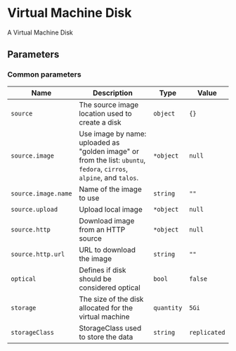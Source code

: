 # Virtual Machine Disk

A Virtual Machine Disk

## Parameters

### Common parameters

| Name                | Description                                                                                                          | Type       | Value        |
| ------------------- | -------------------------------------------------------------------------------------------------------------------- | ---------- | ------------ |
| `source`            | The source image location used to create a disk                                                                      | `object`   | `{}`         |
| `source.image`      | Use image by name: uploaded as "golden image" or from the list: `ubuntu`, `fedora`, `cirros`, `alpine`, and `talos`. | `*object`  | `null`       |
| `source.image.name` | Name of the image to use                                                                                             | `string`   | `""`         |
| `source.upload`     | Upload local image                                                                                                   | `*object`  | `null`       |
| `source.http`       | Download image from an HTTP source                                                                                   | `*object`  | `null`       |
| `source.http.url`   | URL to download the image                                                                                            | `string`   | `""`         |
| `optical`           | Defines if disk should be considered optical                                                                         | `bool`     | `false`      |
| `storage`           | The size of the disk allocated for the virtual machine                                                               | `quantity` | `5Gi`        |
| `storageClass`      | StorageClass used to store the data                                                                                  | `string`   | `replicated` |

